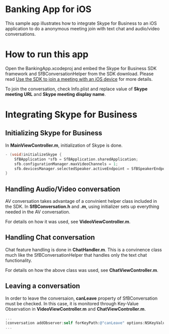 # Banking App for iOS

This sample app illustrates how to integrate Skype for Business to an iOS application to do a anonymous meeting join with text chat and audio/video conversations.

# How to run this app

Open the BankingApp.xcodeproj and embed the Skype for Business SDK framework and SfBConversationHelper from the SDK download.
Please read [Use the SDK to join a meeting with an iOS device](HowToJoinMeeting.md) for more details. 

To join the conversation, check Info.plist and replace value of __Skype meeting URL__ and __Skype meeting display name__.

# Integrating Skype for Business

## Initializing Skype for Business
In **MainViewController.m**, initialization of Skype is done.
```objective-c
- (void)initializeSkype {
    SfBApplication *sfb = SfBApplication.sharedApplication;
    sfb.configurationManager.maxVideoChannels = 1;
    sfb.devicesManager.selectedSpeaker.activeEndpoint = SfBSpeakerEndpointLoudspeaker;   
}
```

## Handling Audio/Video conversation  
AV conversation takes advantage of a convinient helper class included in the SDK.
In **SfBConversation.h** and **.m**, using initializer sets up everything needed in the AV conversation.

For details on how it was used, see **VideoViewController.m**.
 
## Handling Chat conversation
Chat feature handling is done in **ChatHandler.m**. This is a convinence class much like the SfBConversationHelper that handles only the text chat functionality.

For details on how the above class was used, see **ChatViewController.m**. 

## Leaving a conversation
In order to leave the conversaion, __canLeave__ property of SfBConversation must be checked. In this case, it is monitored through Key-Value Observation in **VideoViewController.m** and **ChatViewController.m**.
```objective-c
...
[conversation addObserver:self forKeyPath:@"canLeave" options:NSKeyValueObservingOptionInitial | NSKeyValueObservingOptionNew context:nil];
...     

```

